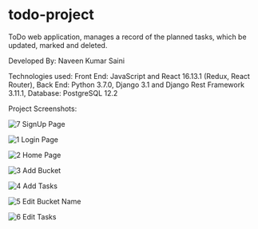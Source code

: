 # todo-project
ToDo web application, manages a record of the planned tasks, which be updated, marked and deleted.

Developed By: Naveen Kumar Saini

Technologies used:
Front End: JavaScript and React 16.13.1 (Redux, React Router),
Back End: Python 3.7.0, Django 3.1 and Django Rest Framework 3.11.1,
Database: PostgreSQL 12.2

Project Screenshots:

![7 SignUp Page](https://user-images.githubusercontent.com/52045990/103178433-beef6e00-48a8-11eb-990c-eb9e305d9765.PNG)

![1 Login Page](https://user-images.githubusercontent.com/52045990/103178269-4b992c80-48a7-11eb-9478-168708590337.PNG)

![2 Home Page](https://user-images.githubusercontent.com/52045990/103178424-b0a15200-48a8-11eb-8e2b-20e5df02f9f1.PNG)

![3 Add Bucket](https://user-images.githubusercontent.com/52045990/103178427-b39c4280-48a8-11eb-81e3-75863615eaa4.PNG)

![4 Add Tasks](https://user-images.githubusercontent.com/52045990/103178428-b6973300-48a8-11eb-9be8-bea60308cbfa.PNG)

![5 Edit Bucket Name](https://user-images.githubusercontent.com/52045990/103178431-bd25aa80-48a8-11eb-8fac-c58074ba8667.PNG)

![6 Edit Tasks](https://user-images.githubusercontent.com/52045990/103178432-beef6e00-48a8-11eb-8f6a-5c2b56b81913.PNG)


